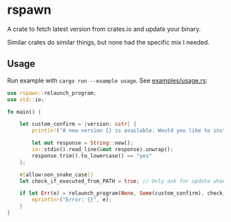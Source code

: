 # rspawn

A crate to fetch latest version from crates.io and update your binary.

Similar crates do similar things, but none had the specific mix I needed.

## Usage

  Run example with `cargo run --example usage`.
  See [examples/usage.rs](./examples/usage.rs):

  ```rust
  use rspawn::relaunch_program;
  use std::io;

  fn main() {

      let custom_confirm = |version: &str| {
          println!("A new version {} is available. Would you like to install it? (yes/n): ", version);

          let mut response = String::new();
          io::stdin().read_line(&mut response).unwrap();
          response.trim().to_lowercase() == "yes"
      };

      #[allow(non_snake_case)]
      let check_if_executed_from_PATH = true; // Only ask for update when called from PATH

      if let Err(e) = relaunch_program(None, Some(custom_confirm), check_if_executed_from_PATH) {
          eprintln!("Error: {}", e);
      }
  }
  ```
